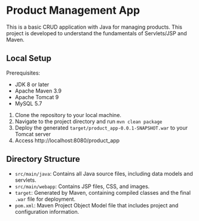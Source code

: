 # Product Management App
This is a basic CRUD application with Java for managing products. This project is developed to understand the fundamentals of Servlets/JSP and Maven.

## Local Setup

Prerequisites:

- JDK 8 or later
- Apache Maven 3.9
- Apache Tomcat 9
- MySQL 5.7

1. Clone the repository to your local machine.
2. Navigate to the project directory and run `mvn clean package`
3. Deploy the generated `target/product_app-0.0.1-SNAPSHOT.war` to your Tomcat server
4. Access http://localhost:8080/product_app

## Directory Structure

- `src/main/java`: Contains all Java source files, including data models and servlets.
- `src/main/webapp`: Contains JSP files, CSS, and images.
- `target`: Generated by Maven, containing compiled classes and the final `.war` file for deployment.
- `pom.xml`: Maven Project Object Model file that includes project and configuration information.
